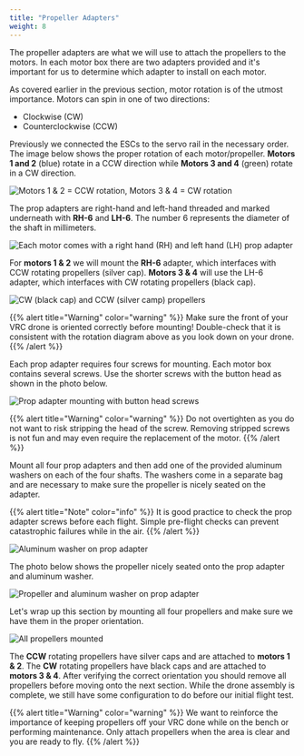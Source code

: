 ```yaml
---
title: "Propeller Adapters"
weight: 8
---
```


The propeller adapters are what we will use to attach the propellers to the motors. 
In each motor box there are two adapters provided and it's important for us to 
determine which adapter to install on each motor.

As covered earlier in the previous section, motor rotation is of the
utmost importance. Motors can spin in one of two directions:

- Clockwise (CW)
- Counterclockwise (CCW)

Previously we connected the ESCs to the servo rail in the necessary order. 
The image below shows the proper rotation of each motor/propeller. 
**Motors 1 and 2** (blue) rotate in a CCW direction while 
**Motors 3 and 4** (green) rotate in a CW direction.

![Motors 1 & 2 = CCW rotation, Motors 3 & 4 = CW rotation](px4_motor_order.png)

The prop adapters are right-hand and left-hand threaded and marked underneath
with **RH-6** and **LH-6**. The number 6 represents the 
diameter of the shaft in millimeters.

![Each motor comes with a right hand (RH) and left hand (LH) prop adapter](prop_adapters.jpg)

For **motors 1 & 2** we will mount the **RH-6** adapter, which interfaces with 
CCW rotating propellers (silver cap). **Motors 3 & 4** will use the LH-6 adapter, 
which interfaces with CW rotating propellers (black cap).

![CW (black cap) and CCW (silver camp) propellers](prop_adapters_and_props.jpg)

{{% alert title="Warning" color="warning" %}}
Make sure the front of your VRC drone is oriented correctly before mounting! 
Double-check that it is consistent with the rotation diagram above as 
you look down on your drone.
{{% /alert %}}

Each prop adapter requires four screws for mounting. 
Each motor box contains several screws. Use the shorter 
screws with the button head as shown in the photo below.

![Prop adapter mounting with button head screws](prop_adapter_mounting.jpg)

{{% alert title="Warning" color="warning" %}}
Do not overtighten as you do not want to risk stripping the head of the screw. 
Removing stripped screws is not fun and may even require the replacement of the motor.
{{% /alert %}}

Mount all four prop adapters and then add one of the provided aluminum washers 
on each of the four shafts. The washers come in a separate bag and are necessary
to make sure the propeller is nicely seated on the adapter.

{{% alert title="Note" color="info" %}}
It is good practice to check the prop adapter screws before each flight. 
Simple pre-flight checks can prevent catastrophic failures while in the air.
{{% /alert %}}

![Aluminum washer on prop adapter](aluminum_washer.jpg)

The photo below shows the propeller nicely seated onto the prop adapter and aluminum washer.

![Propeller and aluminum washer on prop adapter](propeller_and_washer.jpg)

Let's wrap up this section by mounting all four propellers and make sure we 
have them in the proper orientation.

![All propellers mounted](all_propellers_mounted.jpg)

The **CCW** rotating propellers have silver caps and are attached to **motors 1 & 2**. 
The **CW** rotating propellers have black caps and are attached to **motors 3 & 4**.
After verifying the correct orientation you should remove all propellers before 
moving onto the next section. While the drone assembly is complete, 
we still have some configuration to do before our initial flight test.

{{% alert title="Warning" color="warning" %}}
We want to reinforce the importance of keeping propellers off your VRC 
done while on the bench or performing maintenance. Only attach propellers 
when the area is clear and you are ready to fly.
{{% /alert %}}
